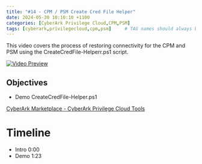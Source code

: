 ```yaml
---
title: "#14 - CPM / PSM Create Cred File Helper"
date: 2024-05-30 10:10:10 +1100
categories: [CyberArk Privilege Cloud,CPM,PSM]
tags: [cyberark,privilegecloud,cpm,psm]     # TAG names should always be lowercase
---
```


This video covers the process of restoring connectivity for the CPM and PSM using the CreateCredFile-Helperr.ps1 script.

[![Video Preview](https://i.ytimg.com/vi/U2v7-9X6vUQ/maxresdefault.jpg)](https://www.youtube.com/watch?v=U2v7-9X6vUQ)

## Objectives
- Demo CreateCredFile-Helper.ps1

[CyberArk Marketplace - CyberArk Privilege Cloud Tools](https://cyberark.my.site.com/mplace/s/#a352J000000GWAZQA4-a392J000002tNgLQAU)

# Timeline
- Intro 0:00
- Demo 1:23